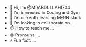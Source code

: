 - 👋 Hi, I’m @MDABDULLAH1704
- 👀 I’m interested in Coding and Gym 
- 🌱 I’m currently learning MERN stack
- 💞️ I’m looking to collaborate on ...
- 📫 How to reach me ...
- 😄 Pronouns: ...
- ⚡ Fun fact: ...

<!---
MDABDULLAH1704/MDABDULLAH1704 is a ✨ special ✨ repository because its `README.md` (this file) appears on your GitHub profile.
You can click the Preview link to take a look at your changes.
--->
